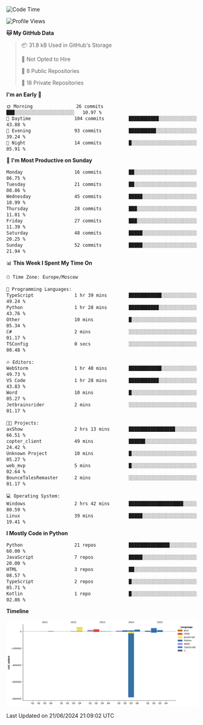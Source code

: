 <!--START_SECTION:waka-->
![Code Time](http://img.shields.io/badge/Code%20Time-374%20hrs%2026%20mins-blue)

![Profile Views](http://img.shields.io/badge/Profile%20Views-0-blue)

**🐱 My GitHub Data** 

> 📦 31.8 kB Used in GitHub's Storage 
 > 
> 🚫 Not Opted to Hire
 > 
> 📜 8 Public Repositories 
 > 
> 🔑 18 Private Repositories 
 > 
**I'm an Early 🐤** 

```text
🌞 Morning                26 commits          ███░░░░░░░░░░░░░░░░░░░░░░   10.97 % 
🌆 Daytime                104 commits         ███████████░░░░░░░░░░░░░░   43.88 % 
🌃 Evening                93 commits          ██████████░░░░░░░░░░░░░░░   39.24 % 
🌙 Night                  14 commits          █░░░░░░░░░░░░░░░░░░░░░░░░   05.91 % 
```
📅 **I'm Most Productive on Sunday** 

```text
Monday                   16 commits          ██░░░░░░░░░░░░░░░░░░░░░░░   06.75 % 
Tuesday                  21 commits          ██░░░░░░░░░░░░░░░░░░░░░░░   08.86 % 
Wednesday                45 commits          █████░░░░░░░░░░░░░░░░░░░░   18.99 % 
Thursday                 28 commits          ███░░░░░░░░░░░░░░░░░░░░░░   11.81 % 
Friday                   27 commits          ███░░░░░░░░░░░░░░░░░░░░░░   11.39 % 
Saturday                 48 commits          █████░░░░░░░░░░░░░░░░░░░░   20.25 % 
Sunday                   52 commits          █████░░░░░░░░░░░░░░░░░░░░   21.94 % 
```


📊 **This Week I Spent My Time On** 

```text
🕑︎ Time Zone: Europe/Moscow

💬 Programming Languages: 
TypeScript               1 hr 39 mins        ████████████░░░░░░░░░░░░░   49.24 % 
Python                   1 hr 28 mins        ███████████░░░░░░░░░░░░░░   43.76 % 
Other                    10 mins             █░░░░░░░░░░░░░░░░░░░░░░░░   05.34 % 
C#                       2 mins              ░░░░░░░░░░░░░░░░░░░░░░░░░   01.17 % 
TSConfig                 0 secs              ░░░░░░░░░░░░░░░░░░░░░░░░░   00.48 % 

🔥 Editors: 
WebStorm                 1 hr 40 mins        ████████████░░░░░░░░░░░░░   49.73 % 
VS Code                  1 hr 28 mins        ███████████░░░░░░░░░░░░░░   43.83 % 
Word                     10 mins             █░░░░░░░░░░░░░░░░░░░░░░░░   05.27 % 
Jetbrainsrider           2 mins              ░░░░░░░░░░░░░░░░░░░░░░░░░   01.17 % 

🐱‍💻 Projects: 
axShow                   2 hrs 13 mins       █████████████████░░░░░░░░   66.51 % 
copter_client            49 mins             ██████░░░░░░░░░░░░░░░░░░░   24.42 % 
Unknown Project          10 mins             █░░░░░░░░░░░░░░░░░░░░░░░░   05.27 % 
web_mvp                  5 mins              █░░░░░░░░░░░░░░░░░░░░░░░░   02.64 % 
BounceTalesRemaster      2 mins              ░░░░░░░░░░░░░░░░░░░░░░░░░   01.17 % 

💻 Operating System: 
Windows                  2 hrs 42 mins       ████████████████████░░░░░   80.59 % 
Linux                    39 mins             █████░░░░░░░░░░░░░░░░░░░░   19.41 % 
```

**I Mostly Code in Python** 

```text
Python                   21 repos            ███████████████░░░░░░░░░░   60.00 % 
JavaScript               7 repos             █████░░░░░░░░░░░░░░░░░░░░   20.00 % 
HTML                     3 repos             ██░░░░░░░░░░░░░░░░░░░░░░░   08.57 % 
TypeScript               2 repos             █░░░░░░░░░░░░░░░░░░░░░░░░   05.71 % 
Kotlin                   1 repo              █░░░░░░░░░░░░░░░░░░░░░░░░   02.86 % 
```



**Timeline**

![Lines of Code chart](https://raw.githubusercontent.com/adlemx/adlemx/main/assets/bar_graph.png)


 Last Updated on 21/06/2024 21:09:02 UTC
<!--END_SECTION:waka-->
